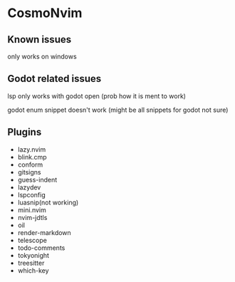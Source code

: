 # CosmoNvim
## Known issues
only works on windows

## Godot related issues
lsp only works with godot open (prob how it is ment to work)

godot enum snippet doesn't work (might be all snippets for godot not sure)

## Plugins
- lazy.nvim
- blink.cmp
- conform
- gitsigns
- guess-indent
- lazydev
- lspconfig
- luasnip(not working)
- mini.nvim
- nvim-jdtls
- oil
- render-markdown
- telescope
- todo-comments
- tokyonight
- treesitter
- which-key

